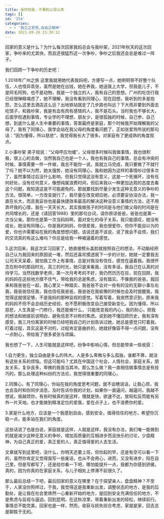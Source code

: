 ```yaml
---
title: 虽然但是，不要和父母认真
tags: []
id: '254'
categories:
  - - '独立之思想,自由之精神'
date: 2021-09-28 23:30:12
---
```


回家的意义是什么？为什么每次回家我妈总会与我吵架，2021年秋天的这次回家，争吵来的尤其快，而且还很猛烈这一次争吵，争吵之后我还会总是难过一阵子。

我们回顾一下争吵的历史吧：

1.2018年广州之旅 这里我就用她代表我妈吧，方便写一点，她明明带不好整个队伍，人也怪异乖张，虽然是她在出钱，她在养我，她送我上大学，但我是儿子，不是阿毛阿狗，也不是动物，我是一个独立的人，我有自己的思想。广州的吃住行我已经很殚精竭虑了，她不理解，我没有看到同理心，现在回想，我听到的多是抱怨，怎么这里去酒店这么远？出地铁站就走了几步路也叫远？下大雨非要到外面去吃馆子，和我吵架，我是有血有肉有感情的人，我不是石头。当时我也不够长大，后面学校遇到事情，专业学的不理想，朋友少，是很孤独的时候，自己参，自己想，到底什么是人生中重要的事情，答案最终是家庭，那个时候我开始理解我的父母了，我有了同理心，我学会站在我父母的角度看问题了，正如张爱玲所说的那句话：“因为懂得，所以慈悲”，我觉得我长大了很多。对家庭有了更成熟的角度观点。

2.小事吵架 弟子规说：“父母呼应勿缓”，父母很多时候叫我做事情，我也很积极，很上心的去做，当然我自己也是一个人，我也有我自己的事情，总会有冲突的时候，事情需要一件一件做，我总不能你一说，我就立马完成，我只要做了不就行了吗？她不以为然，她太强势，她没有同理心，我和她因为这样的事情吵过很多次了，虽然事情过后没什么影响，但我只觉得这没有意义，这是一个死循环，没有任何好处，没有任何意义，像想纯属浪费时间，但后来我以一种更加达观的态度去看这个问题，我知道这是不可能避免的，那就要找到尽量少发生这种无意义的争吵的方法，很简单，一方改变就行了，我尽量在改变顺应她，必须要妥协没办法，我一直在长大，而且我妥协也是最快捷效率最高的解决这种没意义事情的方法，还不用弄坏我的心情，我在一天天长大，其实我做孩子的时间是与他们做父母的时间是在共同增长的，还是《请回答1988》里的那句台词，请你原谅爸爸，爸爸也是第一次当父亲。那你也是第一次当妈妈啊，面对变化的母子关系，我只能感叹，她没有成长，她没有同理心，你是我的妈妈，你很爱我，我也很爱你，但你不能自以为的爱，你也许需要站在我的角度想想问题，该说还是不该说，说了我会不会烦，我们的交流真的有这么难吗？你总是给我一种被逼着的感觉。

3.这次回来，我这次实习回家了，她直接劈头盖脸就按照自己的想法，不动脑经把自己认为我回来的原因说一堆，然后还喜欢摸透我下一步的计划，她就一定要我去公司天天呆着，就怕我工作上有事情，总是对我没有信任，感觉在逼着我。我很怀念在附中的那段时光，高三的时光，她只是来看我，没有多话，我自己在认真的对待学习，当然找数学老师，第一次月考考的不好，我仍然历历在目，现在回顾，我的妈妈在这些地方撑不住气，带给我的总是焦虑，没有踏实。不像我的爸爸，我回来和我爸爸在一起，我心里又一种踏实，我爸爸不会对一些有的没的无聊小事左右我，我爸爸信任我，我也信任我爸爸，我爸爸在我偷懒的时候也会及时提醒我，我觉得这就很足够，不是我妈的那种监视的感觉。写着写着，我突然意识到，原来我的妈妈不但不会总结历史经验，也不愿积极改变自己接受新变化。因为懂得，所以慈悲，人生真是一门修行，我还能做什么，˙只能改变我的内心，我的耐心，把我的想法和她提前说明白，避免信息不对称的焦虑。说到她不懂回顾历史，我有深有感受，我三月份离家的时候已经吧我自己的计划告诉过她，她总是感觉只盯着我，盯着过程，其实这是不对的，过程肯定是曲折的，她就好像容不得一点问题，没有一点耐心，带给我了很多紧张与烦躁。

我也想了一下，人生可能就是这样吧，纷争中影响心情，但总能带来一些收获：

1.自力更生，独立自由是多么的伟大。人是多么卑微与多么孤独，谁都不靠，就没有这些关系的烦恼。但这可能吗？尤其在中国这个社会，人情社会，家庭关系，朋友关系，复杂且多，卑微的我首当其冲。那么怎么做？我一直相信做事情总是有技巧的，那么处理这种纠纷的方法论，我觉得很重要的同理心，

2.同理心，有了同理心，你站在我的角度思考问题，就不会瞎说话，让我心烦，我也会及时和你同步消息，及时告诉你我的计划，如果你一直逼问，越逼问，我越不想说，我越烦你，有些时候真的是这样，慢就是快，欲速不达，放轻松反而能有另外一片天地。也才能做到精准定位的爱我，爱在点子上，也不浪费你的爱。

3.家是什么地方，应该是一个我感到自由，感到安全，值得信任的地方，希望你沉稳一点，能多站在我们的角度。

这些话说了也是白说，家庭就是这样，人就是这样，我没有办法，我们唯一能做到的就是减少这种无意义的争吵，增加高质量的互相进步而且快乐的讨论，少盘精神，为自己真正的爱，真正爱的人，真正值得爱的人去生活。

文章就写到这里吧，没什么，你明天还要上班，但你起的早，还是有空可以看一下的，虽然你肯定又觉得我写一些废话，也从不会用心，进而，又没有进步，陷在自己里，但是写都写了，还是给你看一下吧，哪怕能提升一点，我都为你感到骄傲，真的，因为你真的在家庭关系，与儿子相处上停滞不前很久了。

那么最后总结一下吧，最后回家的意义在哪里？在于探望亲人，盘盘精神？不至于，人家没你照样过，于我，我觉得这是我重新出发，调整状态的地方，是我的后勤处，是让我在社会里焕然一心重新开始的地方，是回到安全充满信任的地方，不是焦虑与监视与逼迫。回到昆明，在这秋凉里，带着重新出发的轻松，继续前行。事情总不能完美，回家也是一样，然而，收获与损失综合考虑，家就是家，回去总是聊胜于无的。